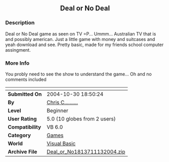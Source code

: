 ﻿<div align="center">

## Deal or No Deal


</div>

### Description

Deal or No Deal game as seen on TV =P... Ummm... Australian TV that is and possibly american. Just a little game with money and suitcases and yeah download and see. Pretty basic, made for my friends school computer assingment.
 
### More Info
 
You probly need to see the show to understand the game... Oh and no comments included


<span>             |<span>
---                |---
**Submitted On**   |2004-10-30 18:50:24
**By**             |[Chris C\.\.\.\.\.\.\.\.\.\.](https://github.com/Planet-Source-Code/PSCIndex/blob/master/ByAuthor/chris-c.md)
**Level**          |Beginner
**User Rating**    |5.0 (10 globes from 2 users)
**Compatibility**  |VB 6\.0
**Category**       |[Games](https://github.com/Planet-Source-Code/PSCIndex/blob/master/ByCategory/games__1-38.md)
**World**          |[Visual Basic](https://github.com/Planet-Source-Code/PSCIndex/blob/master/ByWorld/visual-basic.md)
**Archive File**   |[Deal\_or\_No1813711132004\.zip](https://github.com/Planet-Source-Code/chris-c-deal-or-no-deal__1-57076/archive/master.zip)








